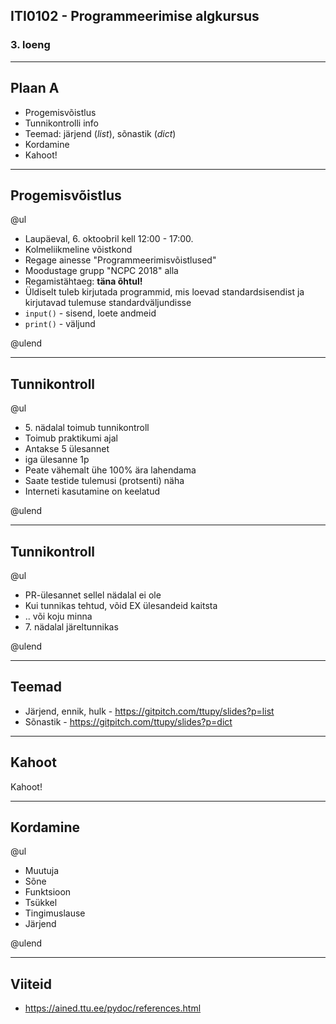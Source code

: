 ## ITI0102 - Programmeerimise algkursus
### 3. loeng

---

## Plaan A

- Progemisvõistlus
- Tunnikontrolli info
- Teemad: järjend (*list*), sõnastik (*dict*)
- Kordamine
- Kahoot!

---

## Progemisvõistlus

@ul

- Laupäeval, 6. oktoobril kell 12:00 - 17:00.
- Kolmeliikmeline võistkond
- Regage ainesse "Programmeerimisvõistlused"
- Moodustage grupp "NCPC 2018" alla
- Regamistähtaeg: **täna õhtul!**
- Üldiselt tuleb kirjutada programmid, mis loevad standardsisendist ja kirjutavad tulemuse standardväljundisse
 - ``input()`` - sisend, loete andmeid
 - ``print()`` - väljund

@ulend

---

## Tunnikontroll

@ul

- 5\. nädalal toimub tunnikontroll
- Toimub praktikumi ajal
- Antakse 5 ülesannet
 - iga ülesanne 1p
- Peate vähemalt ühe 100% ära lahendama
- Saate testide tulemusi (protsenti) näha
- Interneti kasutamine on keelatud

@ulend

---

## Tunnikontroll

@ul

- PR-ülesannet sellel nädalal ei ole
- Kui tunnikas tehtud, võid EX ülesandeid kaitsta
- .. või koju minna
- 7\. nädalal järeltunnikas

@ulend

---

## Teemad

- Järjend, ennik, hulk - https://gitpitch.com/ttupy/slides?p=list
- Sõnastik - https://gitpitch.com/ttupy/slides?p=dict

---

## Kahoot

Kahoot!

---

## Kordamine

@ul

- Muutuja
- Sõne
- Funktsioon
- Tsükkel
- Tingimuslause
- Järjend

@ulend

---

## Viiteid

- https://ained.ttu.ee/pydoc/references.html